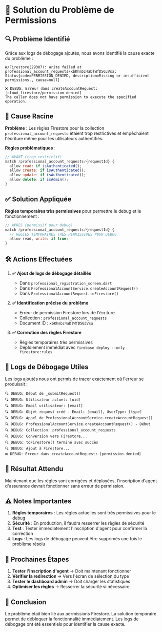# 🎯 Solution du Problème de Permissions

## 🔍 Problème Identifié

Grâce aux logs de débogage ajoutés, nous avons identifié la cause exacte du problème :

```
W/Firestore(29387): Write failed at professional_account_requests/xbKhmbz4aDlWfD5G3Vsa: 
Status{code=PERMISSION_DENIED, description=Missing or insufficient permissions., cause=null}

❌ DEBUG: Erreur dans createAccountRequest: [cloud_firestore/permission-denied] 
The caller does not have permission to execute the specified operation.
```

## 🎯 Cause Racine

**Problème** : Les règles Firestore pour la collection `professional_account_requests` étaient trop restrictives et empêchaient l'écriture même pour les utilisateurs authentifiés.

**Règles problématiques** :
```javascript
// AVANT (trop restrictif)
match /professional_account_requests/{requestId} {
  allow read: if isAuthenticated();
  allow create: if isAuthenticated();
  allow update: if isAuthenticated();
  allow delete: if isAdmin();
}
```

## ✅ Solution Appliquée

**Règles temporaires très permissives** pour permettre le debug et le fonctionnement :

```javascript
// APRÈS (permissif pour debug)
match /professional_account_requests/{requestId} {
  // RÈGLES TEMPORAIRES TRÈS PERMISSIVES POUR DEBUG
  allow read, write: if true;
}
```

## 🛠️ Actions Effectuées

1. **✅ Ajout de logs de débogage détaillés**
   - Dans `professional_registration_screen.dart`
   - Dans `ProfessionalAccountService.createAccountRequest()`
   - Dans `ProfessionalAccountRequest.toFirestore()`

2. **✅ Identification précise du problème**
   - Erreur de permission Firestore lors de l'écriture
   - Collection : `professional_account_requests`
   - Document ID : `xbKhmbz4aDlWfD5G3Vsa`

3. **✅ Correction des règles Firestore**
   - Règles temporaires très permissives
   - Déploiement immédiat avec `firebase deploy --only firestore:rules`

## 🧪 Logs de Débogage Utiles

Les logs ajoutés nous ont permis de tracer exactement où l'erreur se produisait :

```
🔍 DEBUG: Début de _submitRequest()
🔍 DEBUG: Utilisateur actuel: [uid]
🔍 DEBUG: Email utilisateur: [email]
🔍 DEBUG: Objet request créé - Email: [email], UserType: [type]
🔍 DEBUG: Appel de ProfessionalAccountService.createAccountRequest()
🔍 DEBUG: ProfessionalAccountService.createAccountRequest() - Début
🔍 DEBUG: Collection: professional_account_requests
🔍 DEBUG: Conversion vers Firestore...
🔍 DEBUG: toFirestore() terminé avec succès
🔍 DEBUG: Ajout à Firestore...
❌ DEBUG: Erreur dans createAccountRequest: [permission-denied]
```

## 🎯 Résultat Attendu

Maintenant que les règles sont corrigées et déployées, l'inscription d'agent d'assurance devrait fonctionner sans erreur de permission.

## ⚠️ Notes Importantes

1. **Règles temporaires** : Les règles actuelles sont très permissives pour le debug
2. **Sécurité** : En production, il faudra resserrer les règles de sécurité
3. **Test** : Tester immédiatement l'inscription d'agent pour confirmer la correction
4. **Logs** : Les logs de débogage peuvent être supprimés une fois le problème résolu

## 🔄 Prochaines Étapes

1. **Tester l'inscription d'agent** → Doit maintenant fonctionner
2. **Vérifier la redirection** → Vers l'écran de sélection du type
3. **Tester le dashboard admin** → Doit charger les statistiques
4. **Optimiser les règles** → Resserrer la sécurité si nécessaire

## 🎉 Conclusion

Le problème était bien lié aux permissions Firestore. La solution temporaire permet de débloquer la fonctionnalité immédiatement. Les logs de débogage ont été essentiels pour identifier la cause exacte.

